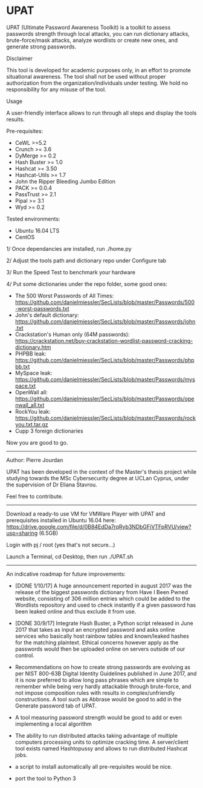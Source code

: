 # UPAT
UPAT (Ultimate Password Awareness Toolkit) is a toolkit to assess passwords strength through local attacks, you can run dictionary attacks, brute-force/mask attacks, analyze wordlists or create new ones, and generate strong passwords. 

Disclaimer

This tool is developed for academic purposes only, in an effort to promote situational awareness. The tool shall not be used without proper authorization from the organization/individuals under testing. We hold no responsibility for any misuse of the tool.
 
Usage

A user-friendly interface allows to run through all steps and display the tools results.

Pre-requisites:
- CeWL >=5.2
- Crunch >= 3.6
- DyMerge >= 0.2
- Hash Buster >= 1.0
- Hashcat >= 3.50
- Hashcat-Utils >= 1.7
- John the Ripper Bleeding Jumbo Edition
- PACK >= 0.0.4
- PassTrust >= 2.1
- Pipal >= 3.1
- Wyd >= 0.2

Tested environments:
- Ubuntu 16.04 LTS
- CentOS

1/ Once dependancies are installed, run ./home.py

2/ Adjust the tools path and dictionary repo under Configure tab

3/ Run the Speed Test to benchmark your hardware

4/ Put some dictionaries under the repo folder, some good ones:
- The 500 Worst Passwords of All Times: https://github.com/danielmiessler/SecLists/blob/master/Passwords/500-worst-passwords.txt
- John's default dictionary: https://github.com/danielmiessler/SecLists/blob/master/Passwords/john.txt
- Crackstation's Human only (64M passwords): https://crackstation.net/buy-crackstation-wordlist-password-cracking-dictionary.htm
- PHPBB leak: https://github.com/danielmiessler/SecLists/blob/master/Passwords/phpbb.txt
- MySpace leak: https://github.com/danielmiessler/SecLists/blob/master/Passwords/myspace.txt
- OpenWall all: https://github.com/danielmiessler/SecLists/blob/master/Passwords/openwall_all.txt
- RockYou leak: https://github.com/danielmiessler/SecLists/blob/master/Passwords/rockyou.txt.tar.gz
- Cupp 3 foreign dictionaries

Now you are good to go.

----
Author: Pierre Jourdan

UPAT has been developed in the context of the Master's thesis project while studying towards the MSc Cybersecurity degree at UCLan Cyprus, under the supervision of Dr Eliana Stavrou.


Feel free to contribute.

-------

Download a ready-to use VM for VMWare Player with UPAT and prerequisites installed in Ubuntu 16.04 here: https://drive.google.com/file/d/0B84EdDa7rqRyb3NDbGFiVTFpRVU/view?usp=sharing (6.5GB)

Login with pj / root (yes that's not secure...)

Launch a Terminal, cd Desktop, then run ./UPAT.sh

-------
An indicative roadmap for future improvements:

-	[DONE 1/10/17] A huge announcement reported in august 2017 was the release of the biggest passwords dictionary from Have I Been Pwned website, consisting of 306 million entries which could be added to the Wordlists repository and used to check instantly if a given password has been leaked online and thus exclude it from use.

-	[DONE 30/9/17] Integrate Hash Buster, a Python script released in June 2017 that takes as input an encrypted password and asks online services who basically host rainbow tables and known/leaked hashes for the matching plaintext. Ethical concerns however apply as the passwords would then be uploaded online on servers outside of our control.

-	Recommendations on how to create strong passwords are evolving as per NIST 800-63B Digital Identity Guidelines published in June 2017, and it is now preferred to allow long pass phrases which are simple to remember while being very hardly attackable through brute-force, and not impose composition rules with results in complex/unfriendly constructions. A tool such as Abbrase would be good to add in the Generate password tab of UPAT.

-	A tool measuring password strength would be good to add or even implementing a local algorithm

-	The ability to run distributed attacks taking advantage of multiple computers processing units to optimize cracking time. A server/client tool exists named Hashtopussy and allows to run distributed Hashcat jobs.

- a script to install automatically all pre-requisites would be nice.

- port the tool to Python 3
